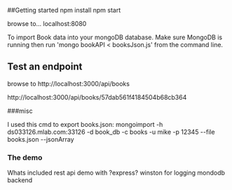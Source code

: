 ##Getting started
npm install
npm start

browse to...
localhost:8080

To import Book data into your mongoDB database. Make sure MongoDB is running then run 'mongo bookAPI < booksJson.js' from the command line.

## Test an endpoint
browse to
http://localhost:3000/api/books

http://localhost:3000/api/books/57dab561f4184504b68cb364




###misc

I used this cmd to export books.json:
 mongoimport -h ds033126.mlab.com:33126 -d book_db -c books -u mike -p 12345 --file books.json --jsonArray


### The demo
Whats included
rest api demo with ?express?
winston for logging
mondodb backend
